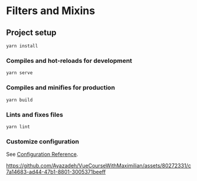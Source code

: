 # Filters and Mixins

## Project setup
```
yarn install
```

### Compiles and hot-reloads for development
```
yarn serve
```

### Compiles and minifies for production
```
yarn build
```

### Lints and fixes files
```
yarn lint
```

### Customize configuration
See [Configuration Reference](https://cli.vuejs.org/config/).





https://github.com/Ayazadeh/VueCourseWithMaximilian/assets/80272331/c7a14683-ad44-47b1-8801-3005371beeff

